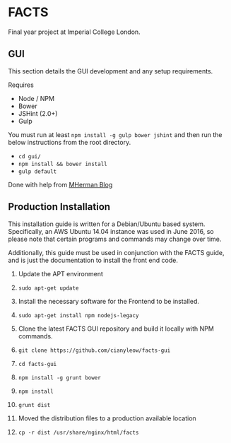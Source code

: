 # FACTS
Final year project at Imperial College London.

GUI
---
This section details the GUI development and any setup requirements.

Requires
- Node / NPM
- Bower
- JSHint (2.0+)
- Gulp

You must run at least `npm install -g gulp bower jshint` and then run the below instructions from the root directory.
* `cd gui/`
* `npm install && bower install`
* `gulp default`

Done with help from [MHerman Blog](http://mherman.org/blog/2014/08/14/kickstarting-angular-with-gulp/#.Vo-O2xWLQU1)

Production Installation
-----------------------

This installation guide is written for a Debian/Ubuntu based system. Specifically, an AWS Ubuntu 14.04 instance was used in June 2016, so please note that certain programs and commands may change over time.

Additionally, this guide must be used in conjunction with the FACTS guide, and is just the documentation to install the front end code. 

1. Update the APT environment
  1. `sudo apt-get update`

2. Install the necessary software for the Frontend to be installed.
  1. `sudo apt-get install npm nodejs-legacy`
  
3. Clone the latest FACTS GUI repository and build it locally with NPM commands.
  1. `git clone https://github.com/cianyleow/facts-gui`
  2. `cd facts-gui`
  3. `npm install -g grunt bower`
  4. `npm install`
  5. `grunt dist`

4. Moved the distribution files to a production available location
  1. `cp -r dist /usr/share/nginx/html/facts`
